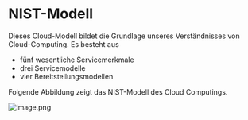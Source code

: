 # NIST-Modell

Dieses Cloud-Modell bildet die Grundlage unseres Verständnisses von Cloud-Computing. Es besteht aus

- fünf wesentliche Servicemerkmale
- drei Servicemodelle
- vier Bereitstellungsmodellen

Folgende Abbildung zeigt das NIST-Modell des Cloud Computings.

![image.png](image.png)